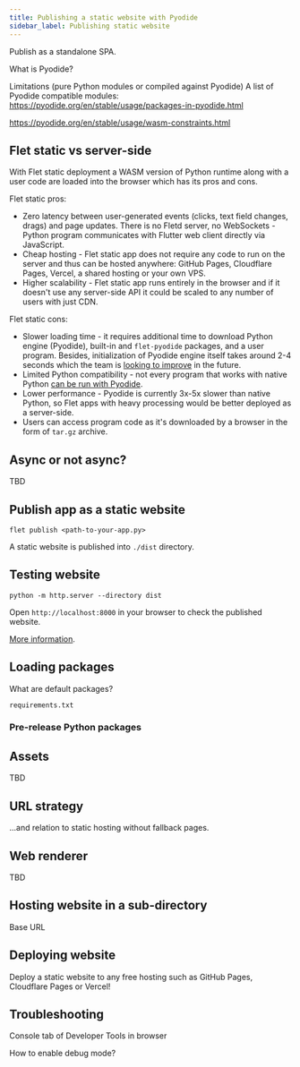 ```yaml
---
title: Publishing a static website with Pyodide
sidebar_label: Publishing static website
---
```


Publish as a standalone SPA.

What is Pyodide?

Limitations (pure Python modules or compiled against Pyodide)
A list of Pyodide compatible modules: https://pyodide.org/en/stable/usage/packages-in-pyodide.html

https://pyodide.org/en/stable/usage/wasm-constraints.html

## Flet static vs server-side

With Flet static deployment a WASM version of Python runtime along with a user code are loaded into the browser which has its pros and cons.

Flet static pros:

* Zero latency between user-generated events (clicks, text field changes, drags) and page updates. There is no Fletd server, no WebSockets - Python program communicates with Flutter web client directly via JavaScript.
* Cheap hosting - Flet static app does not require any code to run on the server and thus can be hosted anywhere: GitHub Pages, Cloudflare Pages, Vercel, a shared hosting or your own VPS.
* Higher scalability - Flet static app runs entirely in the browser and if it doesn't use any server-side API it could be scaled to any number of users with just CDN.

Flet static cons:

* Slower loading time - it requires additional time to download Python engine (Pyodide), built-in and `flet-pyodide` packages, and a user program. Besides, initialization of Pyodide engine itself takes around 2-4 seconds which the team is [looking to improve](https://pyodide.org/en/stable/project/roadmap.html#roadmap) in the future.
* Limited Python compatibility - not every program that works with native Python [can be run with Pyodide](https://pyodide.org/en/stable/usage/wasm-constraints.html).
* Lower performance - Pyodide is currently 3x-5x slower than native Python, so Flet apps with heavy processing would be better deployed as a server-side.
* Users can access program code as it's downloaded by a browser in the form of `tar.gz` archive.

## Async or not async?

TBD

## Publish app as a static website

```
flet publish <path-to-your-app.py>
```

A static website is published into `./dist` directory.

## Testing website

```
python -m http.server --directory dist
```

Open `http://localhost:8000` in your browser to check the published website.

[More information](https://docs.python.org/3/library/http.server.html).

## Loading packages

What are default packages?

`requirements.txt`

### Pre-release Python packages

## Assets

TBD

## URL strategy

...and relation to static hosting without fallback pages.

## Web renderer

TBD

## Hosting website in a sub-directory

Base URL

## Deploying website

Deploy a static website to any free hosting such as GitHub Pages, Cloudflare Pages or Vercel!

## Troubleshooting

Console tab of Developer Tools in browser

How to enable debug mode?